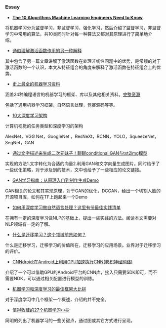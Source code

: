 ### Essay

- **[The 10 Algorithms Machine Learning Engineers Need to Know](http://www.infoq.com/cn/articles/10-algorithms-machine-learning-engineers-need-to-know?utm_source=articles_about_AI&utm_medium=link&utm_campaign=AI)**

将机器学习分为监督学习，非监督学习，强化学习，然后介绍了监督学习，非监督学习中常用的算法，共10类同时针对每一种算法又都对其原理进行了简单地介绍。

- [通俗理解激活函数作用的另一种解释](https://zhuanlan.zhihu.com/p/27661298)

其中包含了另一篇文章讲解了激活函数在处理非线性问题中的优势，是常规的对于激活函数的一个认识，本文从特征组合的角度来解释了激活函数在特征组合上的优势。

- [史上最全的机器学习资料](https://yq.aliyun.com/articles/43089)

涵盖24种编程语言的机器学习的框架、库以及其他相关资料。[完整资源](https://yq.aliyun.com/articles/43341?spm=5176.100239.blogcont43089.335.ZbmEjs)

包括了通用机器学习框架，自然语言处理，竞赛源码等等。

- [10大深度学习架构](https://mp.weixin.qq.com/s?__biz=MzA3MzI4MjgzMw==&mid=2650729755&idx=1&sn=a5849c082ed099abf931e004339cef4d&chksm=871b2965b06ca073ca5ed037622a0ddf88c327177786d0d8433d56c78af3d63d3e71995c0940&mpshare=1&scene=1&srcid=0812YvSKXVfnatfxFiblHEnY#rd)

计算机视觉的任务类型和深度学习的架构

AlexNet，VGG Net，GoogleNet ，ResNeXt，RCNN，YOLO，SqueezeNet，SegNet，GAN

- [通过文字描述来生成二次元妹子！聊聊conditional GAN与txt2img模型](https://zhuanlan.zhihu.com/p/25542274)

实现的方法1.文字转化为合适的向量2.利用GAN和文字向量生成图片。同时给予了一些优化策略，对于涉及到的技术，文中也给予了一些相应的论文链接。

- [GAN学习指南：从原理入门到制作生成Demo]()

GAN相关的论文和其实现原理，对于GAN的优化，DCGAN，给出一个切割人脸的开源项目库，如何在TF上跑起来一个Demo

- [如何用深度学习做自然语言处理？这里有份最佳实践清单](https://zhuanlan.zhihu.com/p/28126584)

在拥有一定的深度学习做NLP的基础上，提出一些实践的方法。阅读本文需要对NLP领域有一定的了解。

- [什么是迁移学习？这个领域前景如何？](https://www.zhihu.com/question/41979241/answer/208177153)

什么是迁移学习，迁移学习的价值所在，迁移学习的应用场景。业界对于迁移学习的评价。

- [CNNdroid:在Android上利用GPU加速执行CNN(卷积神经网络)](https://zhuanlan.zhihu.com/p/25259452)

介绍了一个可以借助GPU的Android平台的CNN库，接入只需要SDK即可，而不需要NDK，可以通过相关配置进行模型的训练。

- [机器学习和深度学习的最佳框架大比拼](https://yq.aliyun.com/articles/116045?spm=5176.155544.806638.1.RH7Jso)

对于深度学习中几个框架一个概述，介绍的并不完全。

- [值得收藏的27个机器学习小抄](https://juejin.im/post/598eb4dc518825486a6744d1)

简明的列出了机器学习的一些关键点，通过图或其它方式进行呈现。









